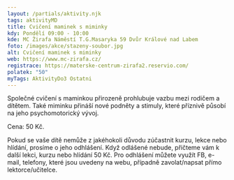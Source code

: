 ```yaml
---
layout: /partials/aktivity.njk
tags: aktivityMD
title: Cvičení maminek s miminky
kdy: Pondělí 09:00 - 10:00
kde: MC Žirafa Náměstí T.G.Masaryka 59 Dvůr Králové nad Labem
foto: /images/akce/stazeny-soubor.jpg
alt: Cvičení maminek s miminky
web: https://www.mc-zirafa.cz/
registrace: https://materske-centrum-zirafa2.reservio.com/
polatek: "50"
myTags: AktivityDo3 Ostatni
---
```

Společné cvičení s maminkou přirozeně prohlubuje vazbu mezi rodičem a dítětem. Také miminku přináší nové podněty a stimuly, které příznivě působí na jeho psychomotorický vývoj.

Cena: 50 Kč.

Pokud se vaše dítě nemůže z jakéhokoli důvodu zúčastnit kurzu, lekce nebo hlídání, prosíme o jeho odhlášení. Když odlášené nebude, přičteme vám k další lekci, kurzu nebo hlídání 50 Kč. Pro odhlášení můžete využít FB, e-mail, telefony, které jsou uvedeny na webu, případně zavolat/napsat přímo lektorce/učitelce.